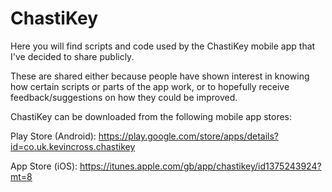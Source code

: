 # ChastiKey
Here you will find scripts and code used by the ChastiKey mobile app that I've decided to share publicly.

These are shared either because people have shown interest in knowing how certain scripts or parts of the app work, or to hopefully receive feedback/suggestions on how they could be improved.

ChastiKey can be downloaded from the following mobile app stores:

Play Store (Android): https://play.google.com/store/apps/details?id=co.uk.kevincross.chastikey

App Store (iOS): https://itunes.apple.com/gb/app/chastikey/id1375243924?mt=8

